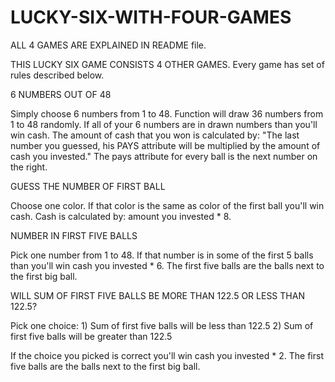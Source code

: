 # LUCKY-SIX-WITH-FOUR-GAMES
ALL 4 GAMES ARE EXPLAINED IN README file.


THIS LUCKY SIX GAME CONSISTS 4 OTHER GAMES. Every game has set of rules described below.

6 NUMBERS OUT OF 48

Simply choose 6 numbers from 1 to 48. Function will draw 36 numbers from 1 to 48 randomly. If all of your 6 numbers are in drawn numbers than you'll win cash.
The amount of cash that you won is calculated by: "The last number you guessed, his PAYS attribute will be multiplied by the amount of cash you invested."
The pays attribute for every ball is the next number on the right.

GUESS THE NUMBER OF FIRST BALL

Choose one color. If that color is the same as color of the first ball you'll win cash. Cash is calculated by: amount you invested * 8.


NUMBER IN FIRST FIVE BALLS

Pick one number from 1 to 48. If that number is in some of the first 5 balls than you'll win cash you invested * 6.
The first five balls are the balls next to the first big ball.

WILL SUM OF FIRST FIVE BALLS BE MORE THAN 122.5 OR LESS THAN 122.5?

Pick one choice:
	1) Sum of first five balls will be less than 122.5
	2) Sum of first five balls will be greater than 122.5

If the choice you picked is correct you'll win cash you invested * 2.
The first five balls are the balls next to the first big ball.


